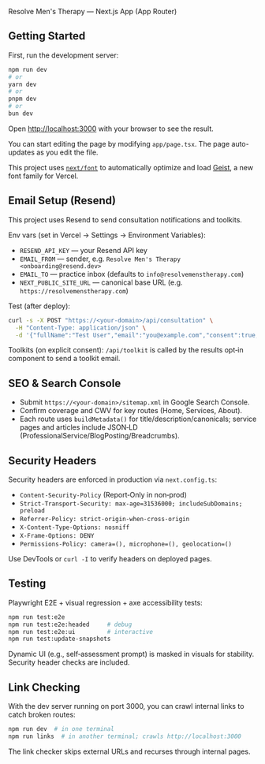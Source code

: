 Resolve Men's Therapy — Next.js App (App Router)

## Getting Started

First, run the development server:

```bash
npm run dev
# or
yarn dev
# or
pnpm dev
# or
bun dev
```

Open [http://localhost:3000](http://localhost:3000) with your browser to see the result.

You can start editing the page by modifying `app/page.tsx`. The page auto-updates as you edit the file.

This project uses [`next/font`](https://nextjs.org/docs/app/building-your-application/optimizing/fonts) to automatically optimize and load [Geist](https://vercel.com/font), a new font family for Vercel.

## Email Setup (Resend)

This project uses Resend to send consultation notifications and toolkits.

Env vars (set in Vercel → Settings → Environment Variables):

- `RESEND_API_KEY` — your Resend API key
- `EMAIL_FROM` — sender, e.g. `Resolve Men's Therapy <onboarding@resend.dev>`
- `EMAIL_TO` — practice inbox (defaults to `info@resolvemenstherapy.com`)
- `NEXT_PUBLIC_SITE_URL` — canonical base URL (e.g. `https://resolvemenstherapy.com`)

Test (after deploy):

```bash
curl -s -X POST "https://<your-domain>/api/consultation" \
  -H "Content-Type: application/json" \
  -d '{"fullName":"Test User","email":"you@example.com","consent":true,"privacyPolicy":true}'
```

Toolkits (on explicit consent): `/api/toolkit` is called by the results opt‑in component to send a toolkit email.

## SEO & Search Console

- Submit `https://<your-domain>/sitemap.xml` in Google Search Console.
- Confirm coverage and CWV for key routes (Home, Services, About).
- Each route uses `buildMetadata()` for title/description/canonicals; service pages and articles include JSON‑LD (ProfessionalService/BlogPosting/Breadcrumbs).

## Security Headers

Security headers are enforced in production via `next.config.ts`:

- `Content-Security-Policy` (Report‑Only in non‑prod)
- `Strict-Transport-Security: max-age=31536000; includeSubDomains; preload`
- `Referrer-Policy: strict-origin-when-cross-origin`
- `X-Content-Type-Options: nosniff`
- `X-Frame-Options: DENY`
- `Permissions-Policy: camera=(), microphone=(), geolocation=()`

Use DevTools or `curl -I` to verify headers on deployed pages.

## Testing

Playwright E2E + visual regression + axe accessibility tests:

```bash
npm run test:e2e
npm run test:e2e:headed     # debug
npm run test:e2e:ui         # interactive
npm run test:update-snapshots
```

Dynamic UI (e.g., self‑assessment prompt) is masked in visuals for stability. Security header checks are included.

## Link Checking

With the dev server running on port 3000, you can crawl internal links to catch broken routes:

```bash
npm run dev  # in one terminal
npm run links  # in another terminal; crawls http://localhost:3000
```

The link checker skips external URLs and recurses through internal pages.
